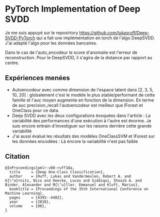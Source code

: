 # PyTorch Implementation of Deep SVDD
Je me suis appuyé sur le reposirtory https://github.com/lukasruff/Deep-SVDD-PyTorch qui a fait une implémentation en torch de l'algo DeepSVDD. J'ai adapté l'algo pour les données bancaires.

Dans le cas de l'auto_encodeur le score d'anomalie est l'erreur de reconstruction. Pour le DeepSVDD, il s'agira de la distance par rapport au centre.

## Expériences menées 
 * Autoencodeur avec comme dimension de l'espace latent dans [2, 3, 5, 10, 20] : globalement c'est le modèle le plus stable/performant de cette famille et l'auc moyen augmente en fonction de la dimension. En terme de auc precision_recall l'autoencodeur est meilleur que IForest et OneClass pour ce data.
 * Deep SVDD avec les deux configurations évoquées dans l'article : La variabilité des performances d'une exécution à l'autre est énorme. Je suis encore entrain d'investiguer sur les raisons derrière cette grande variabilité
 * J'ai aussi évalué les résultats des modèles OneClassSVM et IForest sur les données encodées : Là encore la variabilité n'est pas faible



## Citation

```
@InProceedings{pmlr-v80-ruff18a,
  title     = {Deep One-Class Classification},
  author    = {Ruff, Lukas and Vandermeulen, Robert A. and G{\"o}rnitz, Nico and Deecke, Lucas and Siddiqui, Shoaib A. and Binder, Alexander and M{\"u}ller, Emmanuel and Kloft, Marius},
  booktitle = {Proceedings of the 35th International Conference on Machine Learning},
  pages     = {4393--4402},
  year      = {2018},
  volume    = {80},
}
```